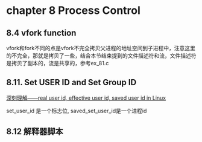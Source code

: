 # chapter 8 Process Control  

## 8.4 vfork function  

vfork和fork不同的点是vfork不完全拷贝父进程的地址空间到子进程中，注意这里的不完全，那就是拷贝了一些，结合本节结束提到的文件描述符和流，文件描述符是拷贝了副本的，流是共享的，参考ex_81.c  

## 8.11. Set USER ID and Set Group ID  

[深刻理解——real user id, effective user id, saved user id in Linux](https://blog.csdn.net/fmeng23/article/details/23115989)  

set_user_id 是一个标志位, saved_set_user_id是一个进程id  

## 8.12 解释器脚本  

